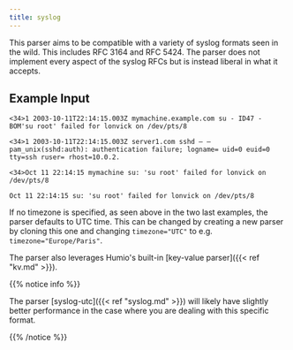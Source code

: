 ```yaml
---
title: syslog
---
```


This parser aims to be compatible with a variety of syslog formats seen in the wild. This includes RFC 3164 and RFC 5424. The parser does not implement every aspect of the syslog RFCs but is instead liberal in what it accepts.


## Example Input

```
<34>1 2003-10-11T22:14:15.003Z mymachine.example.com su - ID47 - BOM'su root' failed for lonvick on /dev/pts/8
```

```
<34>1 2003-10-11T22:14:15.003Z server1.com sshd – – pam_unix(sshd:auth): authentication failure; logname= uid=0 euid=0 tty=ssh ruser= rhost=10.0.2.
```

```
<34>Oct 11 22:14:15 mymachine su: 'su root' failed for lonvick on /dev/pts/8
```

```
Oct 11 22:14:15 su: 'su root' failed for lonvick on /dev/pts/8
```


If no timezone is specified, as seen above in the two last examples, the parser defaults to UTC time. This can be changed by creating a new parser by cloning this one and changing `timezone="UTC"` to e.g. `timezone="Europe/Paris"`.

The parser also leverages Humio's built-in [key-value parser]({{< ref "kv.md" >}}).

{{% notice info %}}

The parser [syslog-utc]({{< ref "syslog.md" >}}) will likely have slightly better performance in the case where you are dealing with this specific format.

{{% /notice %}}